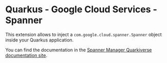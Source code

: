 # Quarkus - Google Cloud Services - Spanner

This extension allows to inject a `com.google.cloud.spanner.Spanner` object inside your Quarkus application.

You can find the documentation in the [Spanner Manager Quarkiverse documentation site](https://quarkiverse.github.io/quarkiverse-docs/quarkus-google-cloud-services/main/spanner.html).
